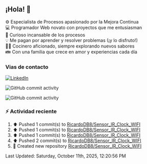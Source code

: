 ## ¡Hola! 👋

:gear: Especialista de Procesos apasionado por la Mejora Continua  
:computer: Programador Web novato con proyectos que me entusiasman  
:mag_right: Curioso incansable de los procesos  
:bulb: Me pagan por aprender y resolver problemas (¡y lo disfruto!)  
:man_cook: Cocinero aficionado, siempre explorando nuevos sabores  
:family: Con una familia que crece en amor y experiencias cada día

### Vias de contacto

[![LinkedIn](https://img.shields.io/badge/Linkedin-Up-blue?logo=linkedin)](https://www.linkedin.com/in/ricardo-diego-bertarini-92a65b188/)


![GitHub commit activity](https://img.shields.io/github/commit-activity/m/RicardoDB8/RicardoDB8)

![GitHub commit activity](https://img.shields.io/github/commit-activity/y/RicardoDB8/AyudanteDeCocina)

### :zap: Actividad reciente
<!--RECENT_ACTIVITY:start-->
1. ⬆️ Pushed 1 commit(s) to [RicardoDB8/Sensor_IR_Clock_WIFI](https://github.com/RicardoDB8/Sensor_IR_Clock_WIFI)<br>
2. ⬆️ Pushed 1 commit(s) to [RicardoDB8/Sensor_IR_Clock_WIFI](https://github.com/RicardoDB8/Sensor_IR_Clock_WIFI)<br>
3. ⬆️ Pushed 1 commit(s) to [RicardoDB8/Sensor_IR_Clock_WIFI](https://github.com/RicardoDB8/Sensor_IR_Clock_WIFI)<br>
4. ⬆️ Pushed 2 commit(s) to [RicardoDB8/Sensor_IR_Clock_WIFI](https://github.com/RicardoDB8/Sensor_IR_Clock_WIFI)<br>
5. 📔 Created new repository [RicardoDB8/Sensor_IR_Clock_WIFI](https://github.com/RicardoDB8/Sensor_IR_Clock_WIFI)<br>
<!--RECENT_ACTIVITY:end-->
<!--RECENT_ACTIVITY:last_update-->
Last Updated: Saturday, October 11th, 2025, 12:20:56 PM
<!--RECENT_ACTIVITY:last_update_end-->
